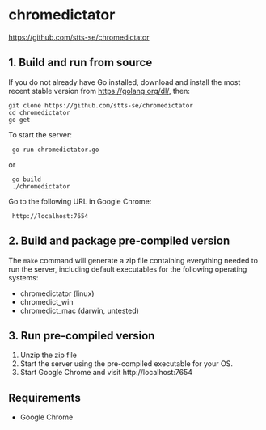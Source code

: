 # chromedictator

https://github.com/stts-se/chromedictator


## 1. Build and run from source

 If you do not already have Go installed, download and install the most recent stable version from https://golang.org/dl/, then:


    git clone https://github.com/stts-se/chromedictator
    cd chromedictator
    go get

To start the server:

     go run chromedictator.go

or

     go build
     ./chromedictator


Go to the following URL in Google Chrome: 

     http://localhost:7654


## 2. Build and package pre-compiled version

The `make` command will generate a zip file containing everything needed to run the server, including default executables for the following operating systems:

* chromedictator (linux)
* chromedict_win
* chromedict_mac (darwin, untested)


## 3. Run pre-compiled version

1. Unzip the zip file
2. Start the server using the pre-compiled executable for your OS.
3. Start Google Chrome and visit http://localhost:7654


## Requirements


* Google Chrome


